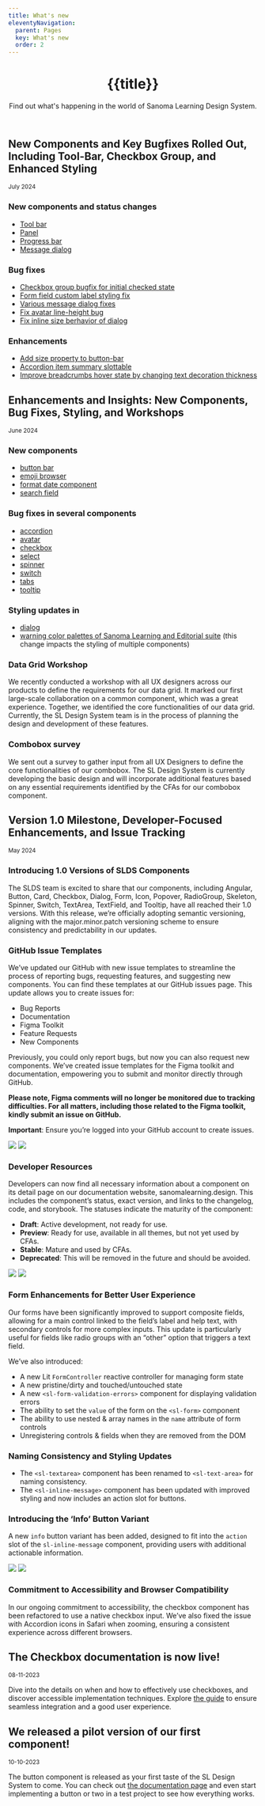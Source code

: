 ```yaml
---
title: What's new
eleventyNavigation:
  parent: Pages
  key: What's new
  order: 2
---
```

<header class="ds-tokens__main-heading">
<div class="ds-tokens__heading-wrapper">
  <h1 class="ds-heading-1">{{title}}</h1>
  <p class="ds-tokens__heading-description">
  Find out what's happening in the world of Sanoma Learning Design System.
  </p>
</div>
</header>


<section class="ds-subpage-section">

<div class="ds-subpage-section__wrapper">
  
<section>
  
## New Components and Key Bugfixes Rolled Out, Including Tool-Bar, Checkbox Group, and Enhanced Styling
<small>July 2024</small>

### New components and status changes
- [Tool bar](https://storybook.sanomalearning.design/?path=/story/components-tool-bar--basic) <ds-status status="draft"></ds-status>
- [Panel](https://storybook.sanomalearning.design/?path=/story/layout-panel--basic) <ds-status status="draft"></ds-status>
- [Progress bar](https://storybook.sanomalearning.design/?path=/story/components-progress-bar--basic) <ds-status status="preview"></ds-status>
- [Message dialog](https://github.com/sl-design-system/components/blob/main/packages/components/message-dialog/CHANGELOG.md) <ds-status status="stable"></ds-status>

### Bug fixes
- [Checkbox group bugfix for initial checked state](https://github.com/sl-design-system/components/blob/main/packages/components/checkbox/CHANGELOG.md)
- [Form field custom label styling fix](https://github.com/sl-design-system/components/blob/main/packages/components/form/CHANGELOG.md)
- [Various message dialog fixes](https://github.com/sl-design-system/components/blob/main/packages/components/message-dialog/CHANGELOG.md)
- [Fix avatar line-height bug](https://github.com/sl-design-system/components/blob/main/packages/components/avatar/CHANGELOG.md)
- [Fix inline size berhavior of dialog](https://github.com/sl-design-system/components/blob/main/packages/components/dialog/CHANGELOG.md)
  
### Enhancements
- [Add size property to button-bar](https://github.com/sl-design-system/components/blob/main/packages/components/button-bar/CHANGELOG.md)
- [Accordion item summary slottable](https://github.com/sl-design-system/components/blob/main/packages/components/accordion/CHANGELOG.md)
- [Improve breadcrumbs hover state by changing text decoration thickness](https://github.com/sl-design-system/components/blob/main/packages/components/breadcrumbs/CHANGELOG.md)

</secion>

<section>

## Enhancements and Insights: New Components, Bug Fixes, Styling, and Workshops
<small>June 2024</small>

### New components
- [button bar](/categories/components/button-bar/usage/) <ds-status status="stable"></ds-status>
- [emoji browser](https://storybook.sanomalearning.design/?path=/story/components-emoji-browser--basic&globals=viewport:default) <ds-status status="draft"></ds-status>
- [format date component](https://storybook.sanomalearning.design/?path=/story/utilities-format-date--basic&args=dateStyle:medium;locale:en-GB;month:2-digit) <ds-status status="draft"></ds-status>
- [search field](/categories/components/search-field/usage/) <ds-status status="preview"></ds-status>

### Bug fixes in several components
- [accordion](https://github.com/sl-design-system/components/blob/main/packages/components/accordion/CHANGELOG.md)
- [avatar](https://github.com/sl-design-system/components/blob/main/packages/components/avatar/CHANGELOG.md)
- [checkbox](https://github.com/sl-design-system/components/blob/main/packages/components/checkbox/CHANGELOG.md)
- [select](https://github.com/sl-design-system/components/blob/main/packages/components/select/CHANGELOG.md)
- [spinner](https://github.com/sl-design-system/components/blob/main/packages/components/spinner/CHANGELOG.md)
- [switch](https://github.com/sl-design-system/components/blob/main/packages/components/switch/CHANGELOG.md)
- [tabs](https://github.com/sl-design-system/components/blob/main/packages/components/tabs/CHANGELOG.md)
- [tooltip](https://github.com/sl-design-system/components/blob/main/packages/components/tooltip/CHANGELOG.md)
  
### Styling updates in
- [dialog](https://github.com/sl-design-system/components/blob/main/packages/components/dialog/CHANGELOG.md)
- [warning color palettes of Sanoma Learning and Editorial suite](https://storybook.sanomalearning.design/?path=/story/components-button--all) (this change impacts the styling of multiple components)

### Data Grid Workshop
We recently conducted a workshop with all UX designers across our products to define the requirements for our data grid. It marked our first large-scale collaboration on a common component, which was a great experience. Together, we identified the core functionalities of our data grid. Currently, the SL Design System team is in the process of planning the design and development of these features.

### Combobox survey
We sent out a survey to gather input from all UX Designers to define the core functionalities of our combobox. The SL Design System is currently developing the basic design and will incorporate additional features based on any essential requirements identified by the CFAs for our combobox component.

</section>

<section>
  
## Version 1.0 Milestone, Developer-Focused Enhancements, and Issue Tracking
<small>May 2024</small>

### Introducing 1.0 Versions of SLDS Components

The SLDS team is excited to share that our components, including Angular, Button, Card, Checkbox, Dialog, Form, Icon, Popover, RadioGroup, Skeleton, Spinner, Switch, TextArea, TextField, and Tooltip, have all reached their 1.0 versions. With this release, we’re officially adopting semantic versioning, aligning with the major.minor.patch versioning scheme to ensure consistency and predictability in our updates.

### GitHub Issue Templates

We’ve updated our GitHub with new issue templates to streamline the process of reporting bugs, requesting features, and suggesting new components. You can find these templates at our GitHub issues page. This update allows you to create issues for:

- Bug Reports
- Documentation
- Figma Toolkit
- Feature Requests
- New Components

Previously, you could only report bugs, but now you can also request new components. We’ve created issue templates for the Figma toolkit and documentation, empowering you to submit and monitor directly through GitHub.

**Please note, Figma comments will no longer be monitored due to tracking difficulties. For all matters, including those related to the Figma toolkit, kindly submit an issue on GitHub.**

**Important**: Ensure you’re logged into your GitHub account to create issues.

<img src="/assets/images/whats-new/2024-05-issue-template-light.png" class="light-only"/>
<img src="/assets/images/whats-new/2024-05-issue-template-dark.png" class="dark-only"/>

### Developer Resources

Developers can now find all necessary information about a component on its detail page on our documentation website, sanomalearning.design. This includes the component’s status, exact version, and links to the changelog, code, and storybook. The statuses indicate the maturity of the component:

- **Draft**: Active development, not ready for use.
- **Preview**: Ready for use, available in all themes, but not yet used by CFAs.
- **Stable**: Mature and used by CFAs.
- **Deprecated**: This will be removed in the future and should be avoided.

<img src="/assets/images/whats-new/2024-05-resources-light.png" class="light-only" />
<img src="/assets/images/whats-new/2024-05-resources-dark.png" class="dark-only" />

### Form Enhancements for Better User Experience

Our forms have been significantly improved to support composite fields, allowing for a main control linked to the field’s label and help text, with secondary controls for more complex inputs. This update is particularly useful for fields like radio groups with an “other” option that triggers a text field.

We’ve also introduced:
- A new Lit `FormController` reactive controller for managing form state
- A new pristine/dirty and touched/untouched state
- A new `<sl-form-validation-errors>` component for displaying validation errors
- The ability to set the `value` of the form on the `<sl-form>` component
- The ability to use nested & array names in the `name` attribute of form controls
- Unregistering controls & fields when they are removed from the DOM

### Naming Consistency and Styling Updates

- The `<sl-textarea>` component has been renamed to `<sl-text-area>` for naming consistency.
- The `<sl-inline-message>` component has been updated with improved styling and now includes an action slot for buttons.

### Introducing the ‘Info’ Button Variant

A new `info` button variant has been added, designed to fit into the `action` slot of the `sl-inline-message` component, providing users with additional actionable information.

<img src="/assets/images/whats-new/2024-05-inline-message-light.png" class="light-only" />
<img src="/assets/images/whats-new/2024-05-inline-message-dark.png" class="dark-only" />

### Commitment to Accessibility and Browser Compatibility

In our ongoing commitment to accessibility, the checkbox component has been refactored to use a native checkbox input. We’ve also fixed the issue with Accordion icons in Safari when zooming, ensuring a consistent experience across different browsers.

</section>

<section>

## The Checkbox documentation is now live!
<small>08-11-2023</small>

Dive into the details on when and how to effectively use checkboxes, and discover accessible implementation techniques. Explore [the guide](/categories/components/checkbox) to ensure seamless integration and a good user experience.

</section>

<section>

## We released a pilot version of our first component!
<small>10-10-2023</small>

The button component is released as your first taste of the SL Design System to come. You can check out [the documentation page](/categories/components/button) and even start implementing a button or two in a test project to see how everything works.

</section>
</div>
</section>
